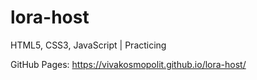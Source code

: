 # lora-host
HTML5, CSS3, JavaScript | Practicing

GitHub Pages: https://vivakosmopolit.github.io/lora-host/
